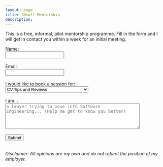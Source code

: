 ```yaml
---
layout: page
title: (New!) Mentorship
description:
---
```


This is a free, informal, pilot mentorship programme. Fill in the form and I will get in contact you within a week for an initial meeting.
<br>
<form action="https://getform.io/f/f8ac91a2-5c11-4eef-8083-b6810c348ee4" method="POST">
    <label for="name">Name:</label><br>
    <input type="text" id="name" name="name"><br><br>
    <label for="email">Email:</label><br>
    <input type="text" id="email" name="email"><br><br>
    I would like to book a session for: <br>
    <select name="purpose">
        <option value="CV Tips and Reviews">CV Tips and Reviews</option>
        <option value="Interview Tips">Job Interview Tips</option>
        <option value="Portfolio/CV Building for Technical Roles">Portfolio/CV Building for Technical Roles</option>
        <option value="General Career Tips">General Career Tips</option>
        <option value="UK University Application">UK University Application</option>
    </select><br><br>
    <label for="message">I am...</label><br>
    <textarea name="message" placeholder="a lawyer trying to move into Software Engineering... (Help me get to know you better!" rows="5" cols="50"></textarea><br><br>
    <button type="submit" value="Submit">Submit</button><br><br>
</form>

*Disclaimer: All opinions are my own and do not reflect the position of my employer.*